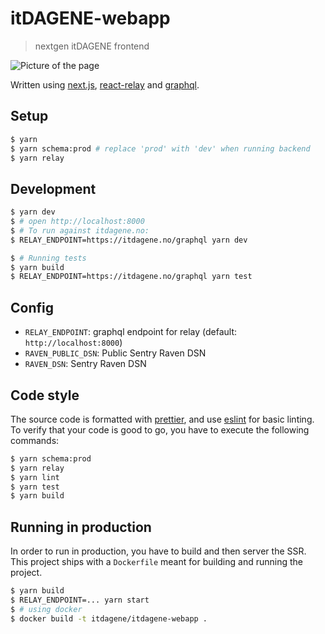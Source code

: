 # itDAGENE-webapp

> nextgen itDAGENE frontend

![Picture of the page](https://cdn.itdagene.no/screenshot.png)

Written using [next.js](https://github.com/zeit/next.js/), [react-relay](https://github.com/facebook/relay/) and [graphql](http://graphql.org/).

## Setup

```bash
$ yarn
$ yarn schema:prod # replace 'prod' with 'dev' when running backend
$ yarn relay
```

## Development

```bash
$ yarn dev
$ # open http://localhost:8000
$ # To run against itdagene.no:
$ RELAY_ENDPOINT=https://itdagene.no/graphql yarn dev

$ # Running tests
$ yarn build
$ RELAY_ENDPOINT=https://itdagene.no/graphql yarn test
```

## Config

- `RELAY_ENDPOINT`: graphql endpoint for relay (default: `http://localhost:8000`)
- `RAVEN_PUBLIC_DSN`: Public Sentry Raven DSN
- `RAVEN_DSN`: Sentry Raven DSN

## Code style

The source code is formatted with [prettier](https://github.com/prettier/prettier), and use [eslint](https://github.com/eslint/eslint) for basic linting.
To verify that your code is good to go, you have to execute the following commands:

```bash
$ yarn schema:prod
$ yarn relay
$ yarn lint
$ yarn test
$ yarn build
```

## Running in production

In order to run in production, you have to build and then server the SSR. This project ships
with a `Dockerfile` meant for building and running the project.

```bash
$ yarn build
$ RELAY_ENDPOINT=... yarn start
$ # using docker
$ docker build -t itdagene/itdagene-webapp .
```
